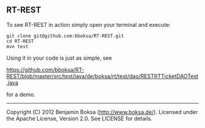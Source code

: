 ## RT-REST

To see RT-REST in action simply open your terminal and execute:

```
git clone git@github.com:bboksa/RT-REST.git
cd RT-REST
mvn test
```

Using it in your code is just as simple, see

https://github.com/bboksa/RT-REST/blob/master/src/test/java/de/boksa/rt/test/dao/RESTRTTicketDAOTest.java

for a demo.

***

Copyright (C) 2012  Benjamin Boksa (http://www.boksa.de/).
Licensed under the Apache License, Version 2.0. See LICENSE for details.